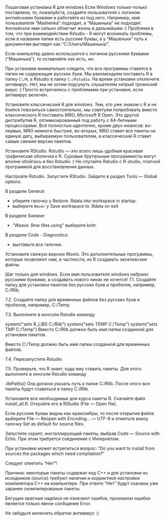 Пошаговая установка R для windows
Если Windows только-только поставлена, то, пожалуйста, создайте пользователя с логином английскими буквами и работайте из под него.
Например, имя пользователя “Mashenka” подходит, а “Машенька” не подходит. Английское имя сильно облегчит жизнь в дальнейшем :) Проблема в том, что при взаимодействии Rstudio - R могут возникать проблемы, если в названии папки есть русские буквы, а у “Машеньки” путь к документам выглядит как “C:/Users/Машенька/”.

Если компьютер давно используется с логином русскими буквами (“Машенька”), то оставляйте как есть, но:

При установке внимательно следите, что все программы ставятся в папки не содержащие русских букв. Мы рекомендуем поставить R в папку `C:/R`, а Rstudio в папку `C:/Rstudio`.
На время установки отключите антивирус.
Нет, мы не хотим подсунуть слушателям хитрый троянский вирус :) Просто встречались с проблемами при установке, если антивирус включён.

Установите классический R для windows.
Тем, кто уже знаком с R и не боится повозиться самостоятельно, мы советуем попробовать вместо классического R поставить MRO, Microsoft R Open. Это другой дистрибутив R, оптимизированный под работу с 64-битными процессорами. Всё полностью идентично, кроме двух нюансов: во-первых, MRO немного быстрее, во-вторых, MRO ставит все пакеты на единую дату, выбираемую пользователем, а классический R ставит самые свежие версии пакетов.

Установите RStudio.
Rstudio — это всего лишь удобная красивая графическая оболочка к R. Суровые брутальные программисты могут вполне обойтись и без Rstudio :) Не спутайте Rstudio с R-studio, платной программой для восстановления данных.

Настройте Rstudio.
Запустите RStudio. Зайдите в раздел Tools — Global options.

В разделе General:

* уберите галочку у Restore .Rdata into workspace in startup.
* выберите `Never` у Save workspace to .Rdata on exit


В разделе Sweave:

* "Weave .Rnw files using" выберите knitr.


В разделе Code - Diagnostics:

* выставьте все галочки.


Установите свежую версию Rtools.
Это дополнительные программы, которые позволяют нам, в частности, из R создавать экселевские файлы.

Шаг только для windows. Если имя пользователя windows набрано русскими буквами, а создавать нового никак не хочется!
7.1. Создайте папку для установки пакетов без русских букв и пробелов, например, C:/Rlib.

7.2. Создайте папку для временных файлов без русских букв и пробелов, например, C:/Temp.

7.3. Выполните в консоли Rstudio команду

system("setx R_LIBS C:/Rlib")
system("setx TEMP C:/Temp")
system("setx TMP C:/Temp")
Вместо C:/Rlib должно быть имя папки созданной для установки пакетов.

Вместо C:/Temp должно быть имя папки созданной для временных файлов.

7.4. Перезапустите Rstudio

7.5. Проверьте, что R знает, куда ему ставить пакеты. Для этого выполните в консоли Rstudio команду

.libPaths()
Она должна указать путь к папке C:/Rlib. После этого все пакеты будут ставиться в папку C:/Rlib.

Установите все необходимые для курса пакеты R.
Скачайте файл install_all.R. Откройте его в RStudio (File — Open file).

Если русские буквы видны как кракозябры, то после открытия файла выберите File — Reopen with Encoding... — UTF-8 и отметьте внизу галочку Set as default for source files.

Запустите скрипт, инсталлирующий пакеты, выбрав Code — Source with Echo. При этом требуется соединение с Интернетом.

При установке может встретиться вопрос: “Do you want to install from sources the packages which need compilation?”



Следует ответить “Нет”!

Причина: некоторые пакеты содержат код C++ и для установки из исходников (source) требуют наличия и корректной настройки компилятора C++ на компьютере. При ответе “Нет” будут скачаны уже заранее скомпилированые пакеты.

Бегущие красные надписи не означают ошибок, признаком ошибки является только явное сообщение Error.

Не забудьте включить обратно антивирус :)